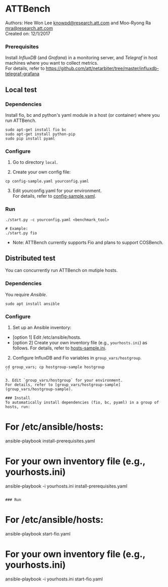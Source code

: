 # ATTBench 
Authors: Hee Won Lee <knowpd@research.att.com> and Moo-Ryong Ra <mra@research.att.com>   
Created on: 12/1/2017   

### Prerequisites
Install *InfluxDB* (and *Grafana*) in a monitoring server, and *Telegraf* in host machines where you want to collect metrics.  
For details, refer to <https://github.com/att/netarbiter/tree/master/influxdb-telegraf-grafana>

## Local test

### Dependencies
Install fio, bc and python's yaml module in a host (or container) where you run ATTBench.
```
sudo apt-get install fio bc
sudo apt-get install python-pip
sudo pip install pyaml
```

### Configure
1. Go to directory `local`.

2. Create your own config file:
```
cp config-sample.yaml yourconfig.yaml
```  

3. Edit yourconfig.yaml for your environment.  
For details, refer to [config-sample.yaml](local/config-sample.yaml).

### Run
```
./start.py -c yourconfig.yaml <benchmark_tool>

# Example:
./start.py fio
```
* Note: ATTBench currently supports Fio and plans to support COSBench.


## Distributed test
You can concurrently run ATTBench on mutiple hosts.

### Dependencies
You require *Ansible*.
```
sudo apt install ansible
```

### Configure
1. Set up an Ansible inventory:
  - [option 1] Edit /etc/ansible/hosts.
  - [option 2] Create your own inventory file (e.g., `yourhosts.ini`) as follows. For details, refer to [hosts-sample.ini](hosts-sample.ini).

2. Configure InfluxDB and Fio variables in `group_vars/hostgroup`.
```
cd group_vars; cp hostgroup-sample hostgroup
``

3. Edit `group_vars/hostgroup` for your environment.  
For details, refer to [group_vars/hostgroup-sample](group_vars/hostgroup-sample).
   
### Install
To automatically install dependencies (fio, bc, pyaml) in a group of hosts, run:
```
# For /etc/ansible/hosts:
ansible-playbook install-prerequisites.yaml

# For your own inventory file (e.g., yourhosts.ini)
ansible-playbook -i yourhosts.ini install-prerequisites.yaml
```

### Run
```
# For /etc/ansible/hosts:
ansible-playbook start-fio.yaml

# For your own inventory file (e.g., yourhosts.ini)
ansible-playbook -i yourhosts.ini start-fio.yaml
```
